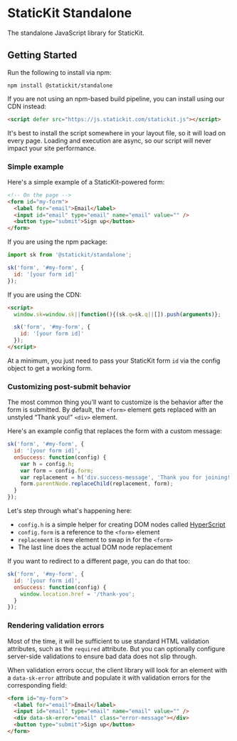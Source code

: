# StaticKit Standalone

The standalone JavaScript library for StaticKit.

## Getting Started

Run the following to install via npm:

```
npm install @statickit/standalone
```

If you are not using an npm-based build pipeline, you can install using our CDN instead:

```html
<script defer src="https://js.statickit.com/statickit.js"></script>
```

It's best to install the script somewhere in your layout file, so it will load on every page. Loading and execution are async, so our script will never impact your site performance.

### Simple example

Here's a simple example of a StaticKit-powered form:

```html
<!-- On the page -->
<form id="my-form">
  <label for="email">Email</label>
  <input id="email" type="email" name="email" value="" />
  <button type="submit">Sign up</button>
</form>
```

If you are using the npm package:

```js
import sk from '@statickit/standalone';

sk('form', '#my-form', {
  id: '[your form id]'
});
```

If you are using the CDN:

```html
<script>
  window.sk=window.sk||function(){(sk.q=sk.q||[]).push(arguments)};

  sk('form', '#my-form', {
    id: '[your form id]'
  });
</script>
```

At a minimum, you just need to pass your StaticKit form `id` via the config object to get a working form.

### Customizing post-submit behavior

The most common thing you’ll want to customize is the behavior after the form is submitted. By default, the `<form>` element gets replaced with an unstyled “Thank you!” `<div>` element.

Here's an example config that replaces the form with a custom message:

```js
sk('form', '#my-form', {
  id: '[your form id]',
  onSuccess: function(config) {
    var h = config.h;
    var form = config.form;
    var replacement = h('div.success-message', 'Thank you for joining!');
    form.parentNode.replaceChild(replacement, form);
  }
});
```

Let's step through what's happening here:

- `config.h` is a simple helper for creating DOM nodes called [HyperScript](https://github.com/hyperhype/hyperscript)
- `config.form` is a reference to the `<form>` element
- `replacement` is new element to swap in for the `<form>`
- The last line does the actual DOM node replacement

If you want to redirect to a different page, you can do that too:

```js
sk('form', '#my-form', {
  id: '[your form id]',
  onSuccess: function(config) {
    window.location.href = '/thank-you';
  }
});
```

### Rendering validation errors

Most of the time, it will be sufficient to use standard HTML validation attributes, such as the `required` attribute. But you can optionally configure server-side validations to ensure bad data does not slip through.

When validation errors occur, the client library will look for an element with a `data-sk-error` attribute and populate it with validation errors for the corresponding field:

```html
<form id="my-form">
  <label for="email">Email</label>
  <input id="email" type="email" name="email" value="" />
  <div data-sk-error="email" class="error-message"></div>
  <button type="submit">Sign up</button>
</form>
```
